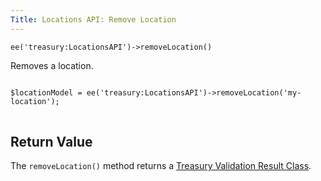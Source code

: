 ```yaml
---
Title: Locations API: Remove Location
---
```


`ee('treasury:LocationsAPI')->removeLocation()`

Removes a location.

<div class="content-blocks__pre-wrapper content-blocks__pre-wrapper--example">
<pre class="content-blocks__pre content-blocks__pre--example language-php">
<code class="content-blocks__code content-blocks__code--example language-php">
$locationModel = ee('treasury:LocationsAPI')->removeLocation('my-location');
</code>
</pre>
</div>

## Return Value

The `removeLocation()` method returns a [Treasury Validation Result Class](#validation-result-class).
